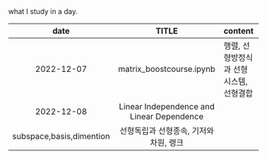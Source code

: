 what I study in a day.

|date|TITLE|content|
|:----:|:-----:|:--------|
|2022-12-07|matrix_boostcourse.ipynb|행렬, 선형방정식과 선형시스템,선형결합|
|2022-12-08|Linear Independence and Linear Dependence
subspace,basis,dimention|선형독립과 선형종속, 기저와 차원, 랭크|
